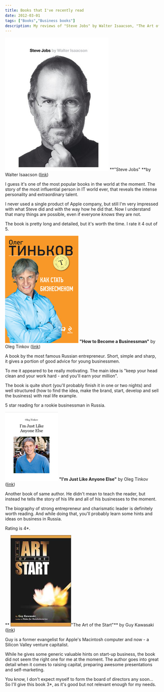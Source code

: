 ```yaml
---
title: Books that I've recently read
date: 2012-03-01
tags: ["Books","Business books"]
description: My reviews of "Steve Jobs" by Walter Isaacson, "The Art of the Start" by Guy Kawasaki, "How to Become a Businessman" and "I'm Just Like Anyone Else" by Oleg Tinkov.
---
```


![Steve Jobs book](stevejobsbook2.jpg "Steve Jobs book")
**"Steve Jobs" **by Walter Isaacson ([link](http://www.amazon.com/Steve-Jobs-Walter-Isaacson/dp/1451648537 "Steve Jobs on Amazon"))

I guess it's one of the most popular books in the world at the moment. The story of the most influential person in IT world ever, that reveals the intense personality and extraordinary talent.

I never used a single product of Apple company, but still I'm very impressed with what Steve did and with the way how he did that. Now I understand that many things are possible, even if everyone _knows_ they are not.

The book is pretty long and detailed, but it's worth the time. I rate it 4 out of 5.

![Tinkov](tinkov1.jpg "Tinkov") **"How to Become a Businessman"** by Oleg Tinkov ([link](http://tinkov.com/payment/5/ "Tinkov books"))

A book by the most famous Russian entrepreneur. Short, simple and sharp, it gives a portion of good advice for young businessmen.

To me it appeared to be really motivating. The main idea is "keep your head clean and your work hard - and you'll earn your million".

The book is quite short (you'll probably finish it in one or two nights) and well structured (how to find the idea, make the brand, start, develop and sell the business) with real life example.

5 star reading for a rookie businessman in Russia.

![Tinkov 2](tinkov2.jpg "Tinkov")
**"I'm Just Like Anyone Else"** by Oleg Tinkov ([link](http://itunes.apple.com/us/book/im-just-like-anyone-else/id407756421 "Oleg Tinkov"))

Another book of same author. He didn't mean to teach the reader, but instead he tells the story of his life and all of his businesses to the moment.

The biography of strong entrepreneur and charismatic leader is definitely worth reading. And while doing that, you'll probably learn some hints and ideas on business in Russia.

Rating is 4*.

**
![](the_art_of_the_start.jpg "the_art_of_the_start")"The Art of  the Start"** by Guy Kawasaki ([link](http://www.guykawasaki.com/the-art-of-the-start/ "Guy Kawasaki"))

Guy is a former evangelist for Apple's Macintosh computer and now - a Silicon Valley venture capitalist.

While he gives some generic valuable hints on start-up business, the book did not seem the right one for me at the moment. The author goes into great detail when it comes to raising capital, preparing awesome presentations and self-marketing.

You know, I don't expect myself to form the board of directors any soon... So I'll give this book 3*, as it's good but not relevant enough for my needs.